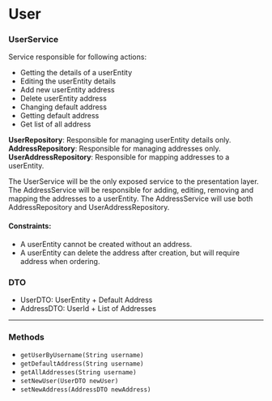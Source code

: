 
# User

### UserService

Service responsible for following actions:  

- Getting the details of a userEntity
- Editing the userEntity details 
- Add new userEntity address
- Delete userEntity address
- Changing default address
- Getting default address
- Get list of all address

**UserRepository**: Responsible for managing userEntity details only.  
**AddressRepository**: Responsible for managing addresses only.  
**UserAddressRepository**: Responsible for mapping addresses to a userEntity.

The UserService will be the only exposed service to the presentation layer.  
The AddressService will be responsible for adding, editing, removing and mapping the addresses to a userEntity. The AddressService will use both AddressRepository and UserAddressRepository.  

#### Constraints:

- A userEntity cannot be created without an address.
- A userEntity can delete the address after creation, but will require address when ordering.

### DTO

- UserDTO: UserEntity + Default Address
- AddressDTO: UserId + List of Addresses

---

### Methods

- `getUserByUsername(String username)`  
- `getDefaultAddress(String username)`  
- `getAllAddresses(String username)`  
- `setNewUser(UserDTO newUser)`  
- `setNewAddress(AddressDTO newAddress)`  


